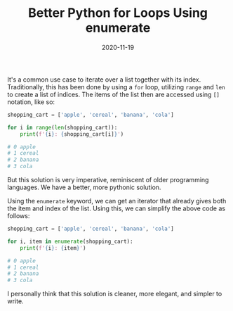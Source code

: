 ﻿---
title: 'Better Python for Loops Using enumerate'
description: 'Get the item and index in one go'
date: '2020-11-19'
image: 'https://i.pinimg.com/originals/64/45/cb/6445cbeef31f3b41794cf9de4c1e1e07.jpg'
---

It's a common use case to iterate over a list together with its index. Traditionally, this has been done by using a `for` loop, utilizing `range` and `len` to create a list of indices. The items of the list then are accessed using `[]` notation, like so:
```python
shopping_cart = ['apple', 'cereal', 'banana', 'cola']

for i in range(len(shopping_cart)):
    print(f'{i}: {shopping_cart[i]}')

# 0 apple
# 1 cereal
# 2 banana
# 3 cola
```
But this solution is very imperative, reminiscent of older programming languages. We have a better, more pythonic solution.

Using the `enumerate` keyword, we can get an iterator that already gives both the item and index of the list. Using this, we can simplify the above code as follows:

```python
shopping_cart = ['apple', 'cereal', 'banana', 'cola']

for i, item in enumerate(shopping_cart):
	print(f'{i}: {item}')

# 0 apple
# 1 cereal
# 2 banana
# 3 cola
```
I personally think that this solution is cleaner, more elegant, and simpler to write. 
